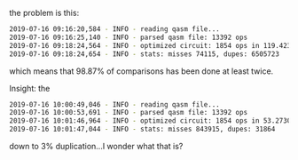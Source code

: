 the problem is this:

```bash
2019-07-16 09:16:20,584 - INFO - reading qasm file...
2019-07-16 09:16:25,140 - INFO - parsed qasm file: 13392 ops
2019-07-16 09:18:24,564 - INFO - optimized circuit: 1854 ops in 119.42398381233215 
2019-07-16 09:18:24,654 - INFO - stats: misses 74115, dupes: 6505723
```
which means that 98.87% of comparisons has been done at least twice.

Insight: the 


```bash
2019-07-16 10:00:49,046 - INFO - reading qasm file...
2019-07-16 10:00:53,691 - INFO - parsed qasm file: 13392 ops
2019-07-16 10:01:46,964 - INFO - optimized circuit: 1854 ops in 53.273059129714966 
2019-07-16 10:01:47,044 - INFO - stats: misses 843915, dupes: 31864

```

down to 3% duplication...I wonder what that is? 